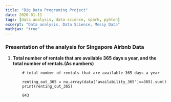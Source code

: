```yaml
---
title: "Big Data Programing Project"
date: 2020-01-11
tags: [data analysis, data science, spark, pyhton]
excerpt: "Data analysis, Data Science, Messy Data"
mathjax: "true"
---
```


### Presentation of the analysis for Singapore Airbnb Data

1. **Total number of rentals that are available 365 days a year, and the total number of
     rentals.(As numbers)**

    ```pyhton
        # total number of rentals that are available 365 days a year

        renting_out_365 = nu.array(data['availability_365']==365).sum()
        print(renting_out_365)

        843
    ```